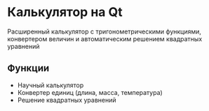 # Калькулятор на Qt

Расширенный калькулятор с тригонометрическими функциями, конвертером величин и автоматическим решением квадратных уравнений

## Функции
- Научный калькулятор
- Конвертер единиц (длина, масса, температура)
- Решение квадратных уравнений
